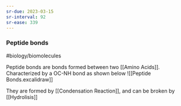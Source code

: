 ```yaml
---
sr-due: 2023-03-15
sr-interval: 92
sr-ease: 339
---
```

### Peptide bonds
#biology/biomolecules 

Peptide bonds are bonds formed between two [[Amino Acids]].
Characterized by a OC-NH bond as shown below
![[Peptide Bonds.excalidraw]]

They are formed by [[Condensation Reaction]], and can be broken by [[Hydrolisis]]